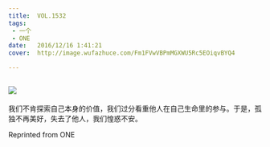 ```yaml
---
title:	VOL.1532
tags:
 - 一个
 - ONE
date:	2016/12/16 1:41:21
cover:	http://image.wufazhuce.com/Fm1FVwVBPmMGXWU5Rc5EOiqvBYQ4

---
```

![](http://image.wufazhuce.com/Fm1FVwVBPmMGXWU5Rc5EOiqvBYQ4)
---

我们不肯探索自己本身的价值，我们过分看重他人在自己生命里的参与。于是，孤独不再美好，失去了他人，我们惶惑不安。
 
Reprinted from ONE
